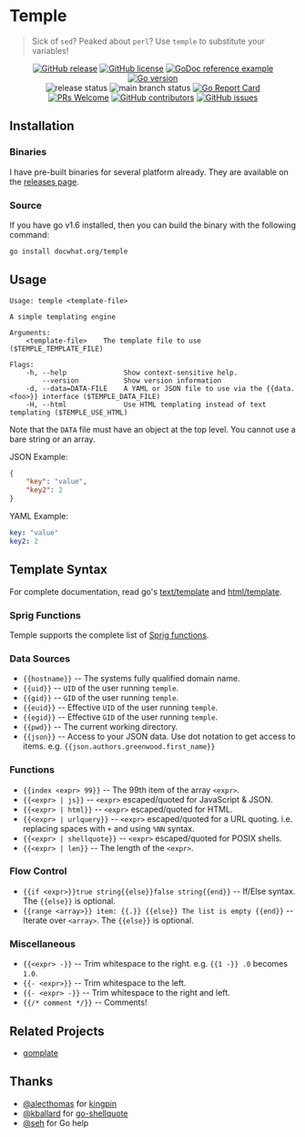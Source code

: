 # Temple

> Sick of `sed`? Peaked about `perl`? Use `temple` to substitute your variables!

<p align="center">
    <a href="https://github.com/docwhat/temple/releases"><img src="https://img.shields.io/github/release/docwhat/temple.svg" alt="GitHub release" /></a>
    <a href="https://github.com/docwhat/temple/blob/master/LICENSE"><img src="https://img.shields.io/github/license/docwhat/temple" alt="GitHub license" /></a>
    <a href="https://godoc.org/docwhat.org/temple"><img src="https://img.shields.io/badge/godoc-reference-blue.svg" alt="GoDoc reference example" /></a>
    <a href="https://github.com/docwhat/temple"><img src="https://img.shields.io/github/go-mod/go-version/docwhat/temple.svg" alt="Go version" /></a>
    </br>
    <img src="https://github.com/docwhat/temple/actions/workflows/release.yaml/badge.svg" alt="release status" />
    <img src="https://github.com/docwhat/temple/actions/workflows/checks.yaml/badge.svg?branch=main&amp;event=push" alt="main branch status" />
    <a href="https://goreportcard.com/report/docwhat.org/temple"><img src="https://goreportcard.com/badge/github.com/docwhat/temple" alt="Go Report Card" /></a>
    </br>
    <a href="http://makeapullrequest.com"><img src="https://img.shields.io/badge/PRs-welcome-brightgreen.svg?style=flat-square" alt="PRs Welcome" /></a>
    <a href="https://GitHub.com/docwhat/temple/graphs/contributors/"><img src="https://img.shields.io/github/contributors/docwhat/temple.svg" alt="GitHub contributors" /></a>
    <a href="https://github.com/docwhat/temple/issues"><img src="https://img.shields.io/github/issues/docwhat/temple.svg" alt="GitHub issues" /></a>
</p>

## Installation

### Binaries

I have pre-built binaries for several platform already. They are available on the [releases page](https://github.com/docwhat/temple/releases).

### Source

If you have go v1.6 installed, then you can build the binary with the following command:

```bash
go install docwhat.org/temple
```

## Usage

```text
Usage: temple <template-file>

A simple templating engine

Arguments:
    <template-file>    The template file to use ($TEMPLE_TEMPLATE_FILE)

Flags:
    -h, --help              Show context-sensitive help.
        --version           Show version information
    -d, --data=DATA-FILE    A YAML or JSON file to use via the {{data.<foo>}} interface ($TEMPLE_DATA_FILE)
    -H, --html              Use HTML templating instead of text templating ($TEMPLE_USE_HTML)
```

Note that the `DATA` file must have an object at the top level. You cannot use a bare string or an array.

JSON Example:

```json
{
    "key": "value",
    "key2": 2
}
```

YAML Example:

```yaml
key: "value"
key2: 2
```

## Template Syntax

For complete documentation, read go's [text/template](https://golang.org/pkg/text/template/) and [html/template](https://golang.org/pkg/html/template/).

### Sprig Functions

Temple supports the complete list of [Sprig functions](http://masterminds.github.io/sprig/).

### Data Sources

-   `{{hostname}}` -- The systems fully qualified domain name.
-   `{{uid}}` -- `UID` of the user running `temple`.
-   `{{gid}}` -- `GID` of the user running `temple`.
-   `{{euid}}` -- Effective `UID` of the user running `temple`.
-   `{{egid}}` -- Effective `GID` of the user running `temple`.
-   `{{pwd}}` -- The current working directory.
-   `{{json}}` -- Access to your JSON data. Use dot notation to get access to items. e.g. `{{json.authors.greenwood.first_name}}`

### Functions

-   `{{index <expr> 99}}` -- The 99th item of the array `<expr>`.
-   `{{<expr> | js}}` -- `<expr>` escaped/quoted for JavaScript & JSON.
-   `{{<expr> | html}}` -- `<expr>` escaped/quoted for HTML.
-   `{{<expr> | urlquery}}` -- `<expr>` escaped/quoted for a URL quoting. i.e. replacing spaces with `+` and using `%NN` syntax.
-   `{{<expr> | shellquote}}` -- `<expr>` escaped/quoted for POSIX shells.
-   `{{<expr> | len}}` -- The length of the `<expr>`.

### Flow Control

-   `{{if <expr>}}true string{{else}}false string{{end}}` -- If/Else syntax. The `{{else}}` is optional.
-   `{{range <array>}} item: {{.}} {{else}} The list is empty {{end}}` -- Iterate over `<array>`. The `{{else}}` is optional.

### Miscellaneous

-   `{{<expr> -}}` -- Trim whitespace to the right. e.g. `{{1 -}} .0` becomes `1.0`.
-   `{{- <expr>}}` -- Trim whitespace to the left.
-   `{{- <expr> -}}` -- Trim whitespace to the right and left.
-   `{{/* comment */}}` -- Comments!

## Related Projects

-   [gomplate](https://github.com/hairyhenderson/gomplate)

## Thanks

-   [@alecthomas](https://github.com/alecthomas) for [kingpin](https://github.com/alecthomas/kingpin)
-   [@kballard](https://github.com/kballard) for [go-shellquote](https://github.com/kballard/go-shellquote)
-   [@seh](https://github.com/seh) for Go help
